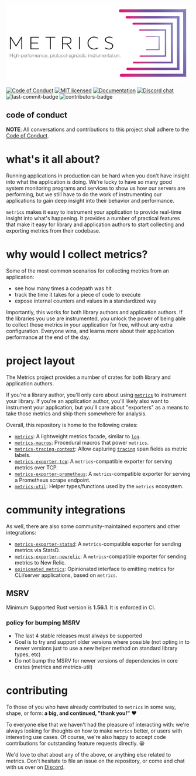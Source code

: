 ![Metrics - High-performance, protocol-agnostic instrumentation][splash]

[splash]: https://raw.githubusercontent.com/metrics-rs/metrics/main/assets/splash.png

[![Code of Conduct][conduct-badge]][conduct]
[![MIT licensed][license-badge]](#license)
[![Documentation][docs-badge]][docs]
[![Discord chat][discord-badge]][discord]
![last-commit-badge][]
![contributors-badge][]

[conduct-badge]: https://img.shields.io/badge/%E2%9D%A4-code%20of%20conduct-blue.svg
[conduct]: https://github.com/metrics-rs/metrics/blob/master/CODE_OF_CONDUCT.md
[license-badge]: https://img.shields.io/badge/license-MIT-blue
[docs-badge]: https://docs.rs/metrics/badge.svg
[docs]: https://docs.rs/metrics
[discord-badge]: https://img.shields.io/discord/500028886025895936
[discord]: https://discord.gg/eTwKyY9
[last-commit-badge]: https://img.shields.io/github/last-commit/metrics-rs/metrics
[contributors-badge]: https://img.shields.io/github/contributors/metrics-rs/metrics


## code of conduct

**NOTE**: All conversations and contributions to this project shall adhere to the [Code of Conduct][conduct].

# what's it all about?

Running applications in production can be hard when you don't have insight into what the application is doing.  We're lucky to have so many good system monitoring programs and services to show us how our servers are performing, but we still have to do the work of instrumenting our applications to gain deep insight into their behavior and performance.

`metrics` makes it easy to instrument your application to provide real-time insight into what's happening.  It provides a number of practical features that make it easy for library and application authors to start collecting and exporting metrics from their codebase.

# why would I collect metrics?

Some of the most common scenarios for collecting metrics from an application:
- see how many times a codepath was hit
- track the time it takes for a piece of code to execute
- expose internal counters and values in a standardized way

Importantly, this works for both library authors and application authors.  If the libraries you use are instrumented, you unlock the power of being able to collect those metrics in your application for free, without any extra configuration.  Everyone wins, and learns more about their application performance at the end of the day.

# project layout

The Metrics project provides a number of crates for both library and application authors.

If you're a library author, you'll only care about using [`metrics`][metrics] to instrument your library.  If you're an application author, you'll likely also want to instrument your application, but you'll care about "exporters" as a means to take those metrics and ship them somewhere for analysis.

Overall, this repository is home to the following crates:

* [`metrics`][metrics]: A lightweight metrics facade, similar to [`log`][log].
* [`metrics-macros`][metrics-macros]: Procedural macros that power `metrics`.
* [`metrics-tracing-context`][metrics-tracing-context]: Allow capturing [`tracing`][tracing] span
  fields as metric labels.
* [`metrics-exporter-tcp`][metrics-exporter-tcp]: A `metrics`-compatible exporter for serving metrics over TCP.
* [`metrics-exporter-prometheus`][metrics-exporter-prometheus]: A `metrics`-compatible exporter for
  serving a Prometheus scrape endpoint.
* [`metrics-util`][metrics-util]: Helper types/functions used by the `metrics` ecosystem.

# community integrations

As well, there are also some community-maintained exporters and other integrations:

* [`metrics-exporter-statsd`][metrics-exporter-statsd]: A `metrics`-compatible exporter for sending metrics via StatsD.
* [`metrics-exporter-newrelic`][metrics-exporter-newrelic]: A `metrics`-compatible exporter for sending metrics to New Relic.
* [`opinionated_metrics`][opinionated-metrics]: Opinionated interface to emitting metrics for CLi/server applications, based on `metrics`.

## MSRV

Minimum Supported Rust version is **1.56.1**.
It is enforced in CI.

### policy for bumping MSRV

* The last 4 stable releases must always be supported
* Goal is to try and support older versions where possible (not opting in to newer versions just to use a new helper method on standard library types, etc)
* Do not bump the MSRV for newer versions of dependencies in core crates (metrics and metrics-util)

# contributing

To those of you who have already contributed to `metrics` in some way, shape, or form: **a big, and continued, "thank you!"** ❤️

To everyone else that we haven't had the pleasure of interacting with: we're always looking for thoughts on how to make `metrics` better, or users with interesting use cases.  Of course, we're also happy to accept code contributions for outstanding feature requests directly. 😀

We'd love to chat about any of the above, or anything else related to metrics. Don't hesitate to file an issue on the repository, or come and chat with us over on [Discord](https://discord.gg/eTwKyY9).

[metrics]: https://github.com/metrics-rs/metrics/tree/main/metrics
[metrics-macros]: https://github.com/metrics-rs/metrics/tree/main/metrics-macros
[metrics-tracing-context]: https://github.com/metrics-rs/metrics/tree/main/metrics-tracing-context
[metrics-exporter-tcp]: https://github.com/metrics-rs/metrics/tree/main/metrics-exporter-tcp
[metrics-exporter-prometheus]: https://github.com/metrics-rs/metrics/tree/main/metrics-exporter-prometheus
[metrics-util]: https://github.com/metrics-rs/metrics/tree/main/metrics-util
[log]: https://docs.rs/log
[tracing]: https://tracing.rs
[metrics-exporter-statsd]: https://docs.rs/metrics-exporter-statsd
[metrics-exporter-newrelic]: https://docs.rs/metrics-exporter-newrelic
[opinionated-metrics]: https://docs.rs/opinionated_metrics
